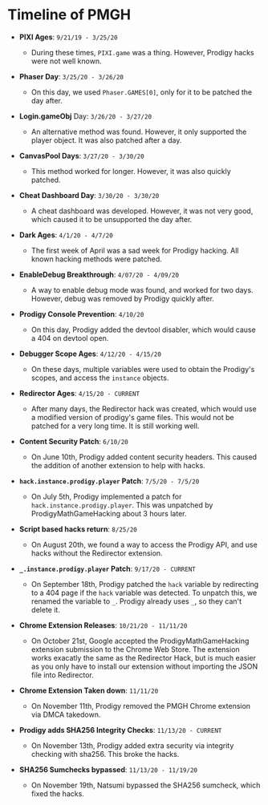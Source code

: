 # Timeline of PMGH

- **PIXI Ages**: `9/21/19 - 3/25/20`
  - During these times, `PIXI.game` was a thing. However, Prodigy hacks were not well known.
- **Phaser Day**: `3/25/20 - 3/26/20`
  - On this day, we used `Phaser.GAMES[0]`, only for it to be patched the day after.
- **Login.gameObj** Day: `3/26/20 - 3/27/20`
  - An alternative method was found. However, it only supported the player object. It was also patched after a day.
- **CanvasPool Days**: `3/27/20 - 3/30/20`
  - This method worked for longer. However, it was also quickly patched.
- **Cheat Dashboard Day**: `3/30/20 - 3/30/20`
  - A cheat dashboard was developed. However, it was not very good, which caused it to be unsupported the day after.
- **Dark Ages**: `4/1/20 - 4/7/20`
  - The first week of April was a sad week for Prodigy hacking. All known hacking methods were patched.
- **EnableDebug Breakthrough**: `4/07/20 - 4/09/20`
  - A way to enable debug mode was found, and worked for two days. However, debug was removed by Prodigy quickly after.
- **Prodigy Console Prevention**: `4/10/20`
  - On this day, Prodigy added the devtool disabler, which would cause a 404 on devtool open.
- **Debugger Scope Ages**: `4/12/20 - 4/15/20`
  - On these days, multiple variables were used to obtain the Prodigy's scopes, and access the `instance` objects.
- **Redirector Ages**: `4/15/20 - CURRENT`
  - After many days, the Redirector hack was created, which would use a modified version of prodigy's game files. This would not be patched for a very long time. It is still working well.
- **Content Security Patch**: `6/10/20`
  - On June 10th, Prodigy added content security headers. This caused the addition of another extension to help with hacks.
- **`hack.instance.prodigy.player` Patch**: `7/5/20 - 7/5/20`
  - On July 5th, Prodigy implemented a patch for `hack.instance.prodigy.player`. This was unpatched by ProdigyMathGameHacking about 3 hours later.
- **Script based hacks return**: `8/25/20`
  - On August 20th, we found a way to access the Prodigy API, and use hacks without the Redirector extension.
- **`_.instance.prodigy.player` Patch**: `9/17/20 - CURRENT`
  - On September 18th, Prodigy patched the `hack` variable by redirecting to a 404 page if the `hack` variable was detected. To unpatch this, we renamed the variable to `_`. Prodigy already uses `_`, so they can't delete it.
- **Chrome Extension Releases**: `10/21/20 - 11/11/20`
  - On October 21st, Google accepted the ProdigyMathGameHacking extension submission to the Chrome Web Store. The extension works exacatly the same as the Redirector Hack, but is much easier as you only have to install our extension without importing the JSON file into Redirector.
- **Chrome Extension Taken down**: `11/11/20`
  - On November 11th, Prodigy removed the PMGH Chrome extension via DMCA takedown.

- **Prodigy adds SHA256 Integrity Checks**: `11/13/20 - CURRENT`
  - On November 13th, Prodigy added extra security via integrity checking with sha256. This broke the hacks.

- **SHA256 Sumchecks bypassed**: `11/13/20 - 11/19/20`
  - On November 19th, Natsumi bypassed the SHA256 sumcheck, which fixed the hacks.
